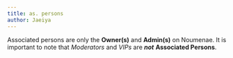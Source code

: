 ```yaml
---
title: as. persons
author: Jaeiya
---
```

Associated persons are only the **Owner(s)** and **Admin(s)** on Noumenae. It is important to note that _Moderators_ and _VIPs_ are ___not___ **Associated Persons**.